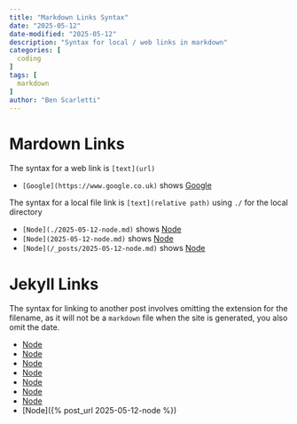 ```yaml
---
title: "Markdown Links Syntax"
date: "2025-05-12"
date-modified: "2025-05-12"
description: "Syntax for local / web links in markdown"
categories: [
  coding
]
tags: [
  markdown
]
author: "Ben Scarletti"
---
```


# Mardown Links
The syntax for a web link is `[text](url)`
- `[Google](https://www.google.co.uk)` shows [Google](https://www.google.co.uk)

The syntax for a local file link is `[text](relative path)` using `./` for the local directory
- `[Node](./2025-05-12-node.md)` shows [Node](./2025-05-12-node.md)
- `[Node](2025-05-12-node.md)` shows [Node](2025-05-12-node.md)
- `[Node](/_posts/2025-05-12-node.md)` shows [Node](/_posts/2025-05-12-node.md)

# Jekyll Links
The syntax for linking to another post involves omitting the extension for the filename, as it will not be a `markdown` file when the site is generated, you also omit the date.

- [Node](/node)
- [Node](../node)
- [Node](./node)
- [Node](node)
- [Node](./posts/node)
- [Node](/posts/node)
- [Node](posts/node)
- [Node]({% post_url 2025-05-12-node %})